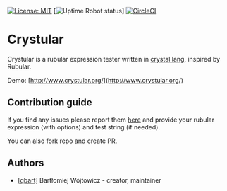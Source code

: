 [![License: MIT](https://img.shields.io/badge/License-MIT-yellow.svg?style=flat-square)](https://opensource.org/licenses/MIT)
[![Uptime Robot status](https://img.shields.io/uptimerobot/status/m780439763-859c717a1ccbfe8166e47db6.svg?style=flat-square)]
[![CircleCI](https://circleci.com/gh/Selleo/crystular/tree/master.svg?style=svg)](https://circleci.com/gh/Selleo/crystular/tree/master)

# Crystular

Crystular is a rubular expression tester written in [crystal lang](https://crystal-lang.org/), inspired by Rubular.

Demo:
[http://www.crystular.org/](http://www.crystular.org/)

## Contribution guide

If you find any issues please report them [here](https://github.com/Selleo/crystular/issues) and provide your rubular expression (with options) and test string (if needed).

You can also fork repo and create PR.

## Authors

- [[qbart]](https://github.com/qbart) Bartłomiej Wójtowicz - creator, maintainer
